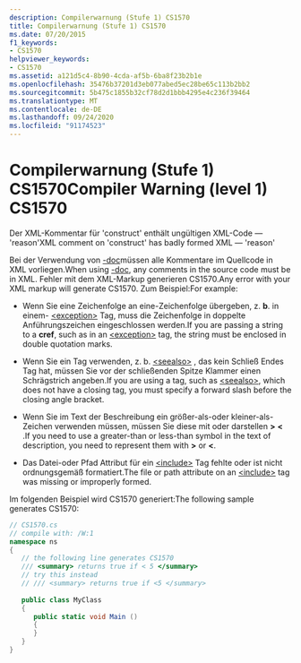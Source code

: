 ```yaml
---
description: Compilerwarnung (Stufe 1) CS1570
title: Compilerwarnung (Stufe 1) CS1570
ms.date: 07/20/2015
f1_keywords:
- CS1570
helpviewer_keywords:
- CS1570
ms.assetid: a121d5c4-8b90-4cda-af5b-6ba8f23b2b1e
ms.openlocfilehash: 35476b37201d3eb077abed5ec28be65c113b2bb2
ms.sourcegitcommit: 5b475c1855b32cf78d2d1bbb4295e4c236f39464
ms.translationtype: MT
ms.contentlocale: de-DE
ms.lasthandoff: 09/24/2020
ms.locfileid: "91174523"
---
```

# <a name="compiler-warning-level-1-cs1570"></a><span data-ttu-id="b4c2b-103">Compilerwarnung (Stufe 1) CS1570</span><span class="sxs-lookup"><span data-stu-id="b4c2b-103">Compiler Warning (level 1) CS1570</span></span>

<span data-ttu-id="b4c2b-104">Der XML-Kommentar für 'construct' enthält ungültigen XML-Code — 'reason'</span><span class="sxs-lookup"><span data-stu-id="b4c2b-104">XML comment on 'construct' has badly formed XML — 'reason'</span></span>  
  
 <span data-ttu-id="b4c2b-105">Bei der Verwendung von [-doc](../language-reference/compiler-options/doc-compiler-option.md)müssen alle Kommentare im Quellcode in XML vorliegen.</span><span class="sxs-lookup"><span data-stu-id="b4c2b-105">When using [-doc](../language-reference/compiler-options/doc-compiler-option.md), any comments in the source code must be in XML.</span></span> <span data-ttu-id="b4c2b-106">Fehler mit dem XML-Markup generieren CS1570.</span><span class="sxs-lookup"><span data-stu-id="b4c2b-106">Any error with your XML markup will generate CS1570.</span></span> <span data-ttu-id="b4c2b-107">Zum Beispiel:</span><span class="sxs-lookup"><span data-stu-id="b4c2b-107">For example:</span></span>  
  
- <span data-ttu-id="b4c2b-108">Wenn Sie eine Zeichenfolge an eine-Zeichenfolge übergeben, z. **b**. in einem- [\<exception>](../programming-guide/xmldoc/exception.md) Tag, muss die Zeichenfolge in doppelte Anführungszeichen eingeschlossen werden.</span><span class="sxs-lookup"><span data-stu-id="b4c2b-108">If you are passing a string to a **cref**, such as in an [\<exception>](../programming-guide/xmldoc/exception.md) tag, the string must be enclosed in double quotation marks.</span></span>  
  
- <span data-ttu-id="b4c2b-109">Wenn Sie ein Tag verwenden, z. b. [\<seealso>](../programming-guide/xmldoc/seealso.md) , das kein Schließ Endes Tag hat, müssen Sie vor der schließenden Spitze Klammer einen Schrägstrich angeben.</span><span class="sxs-lookup"><span data-stu-id="b4c2b-109">If you are using a tag, such as [\<seealso>](../programming-guide/xmldoc/seealso.md), which does not have a closing tag, you must specify a forward slash before the closing angle bracket.</span></span>  
  
- <span data-ttu-id="b4c2b-110">Wenn Sie im Text der Beschreibung ein größer-als-oder kleiner-als-Zeichen verwenden müssen, müssen Sie diese mit oder darstellen **&gt;** **&lt;** .</span><span class="sxs-lookup"><span data-stu-id="b4c2b-110">If you need to use a greater-than or less-than symbol in the text of description, you need to represent them with **&gt;** or **&lt;**.</span></span>  
  
- <span data-ttu-id="b4c2b-111">Das Datei-oder Pfad Attribut für ein [\<include>](../programming-guide/xmldoc/include.md) Tag fehlte oder ist nicht ordnungsgemäß formatiert.</span><span class="sxs-lookup"><span data-stu-id="b4c2b-111">The file or path attribute on an [\<include>](../programming-guide/xmldoc/include.md) tag was missing or improperly formed.</span></span>  
  
 <span data-ttu-id="b4c2b-112">Im folgenden Beispiel wird CS1570 generiert:</span><span class="sxs-lookup"><span data-stu-id="b4c2b-112">The following sample generates CS1570:</span></span>  
  
```csharp  
// CS1570.cs  
// compile with: /W:1  
namespace ns  
{  
   // the following line generates CS1570  
   /// <summary> returns true if < 5 </summary>  
   // try this instead  
   // /// <summary> returns true if <5 </summary>  
  
   public class MyClass  
   {  
      public static void Main ()  
      {  
      }  
   }  
}  
```
